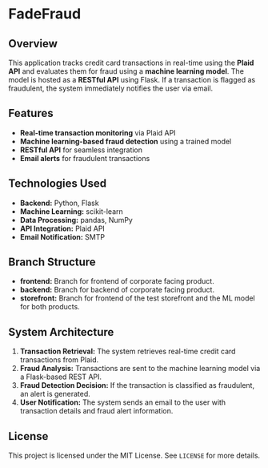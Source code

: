# FadeFraud

## Overview
This application tracks credit card transactions in real-time using the **Plaid API** and evaluates them for fraud using a **machine learning model**. The model is hosted as a **RESTful API** using Flask. If a transaction is flagged as fraudulent, the system immediately notifies the user via email.

## Features
- **Real-time transaction monitoring** via Plaid API
- **Machine learning-based fraud detection** using a trained model
- **RESTful API** for seamless integration
- **Email alerts** for fraudulent transactions

## Technologies Used
- **Backend:** Python, Flask
- **Machine Learning:** scikit-learn
- **Data Processing:** pandas, NumPy
- **API Integration:** Plaid API
- **Email Notification:** SMTP

## Branch Structure
- **frontend:** Branch for frontend of corporate facing product.
- **backend:** Branch for backend of corporate facing product.
- **storefront:** Branch for frontend of the test storefront and the ML model for both products.

## System Architecture
1. **Transaction Retrieval:** The system retrieves real-time credit card transactions from Plaid.
2. **Fraud Analysis:** Transactions are sent to the machine learning model via a Flask-based REST API.
3. **Fraud Detection Decision:** If the transaction is classified as fraudulent, an alert is generated.
4. **User Notification:** The system sends an email to the user with transaction details and fraud alert information.

## License
This project is licensed under the MIT License. See `LICENSE` for more details.

